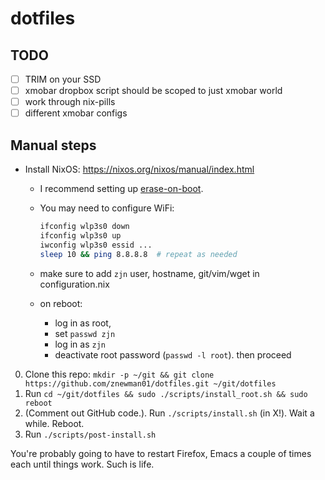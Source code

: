 # dotfiles

## TODO

- [ ] TRIM on your SSD
- [ ] xmobar dropbox script should be scoped to just xmobar world
- [ ] work through nix-pills
- [ ] different xmobar configs

## Manual steps

- Install NixOS: https://nixos.org/nixos/manual/index.html
  - I recommend setting up [erase-on-boot](https://grahamc.com/blog/erase-your-darlings).
  - You may need to configure WiFi:

    ```sh
    ifconfig wlp3s0 down
    ifconfig wlp3s0 up
    iwconfig wlp3s0 essid ...
    sleep 10 && ping 8.8.8.8  # repeat as needed
    ```
  - make sure to add `zjn` user, hostname, git/vim/wget in configuration.nix
  - on reboot:
    - log in as root,
    - set `passwd zjn`
    - log in as `zjn`
    - deactivate root password (`passwd -l root`). then proceed

0. Clone this repo: `mkdir -p ~/git && git clone https://github.com/znewman01/dotfiles.git ~/git/dotfiles`
1. Run `cd ~/git/dotfiles && sudo ./scripts/install_root.sh && sudo reboot`
2. (Comment out GitHub code.). Run `./scripts/install.sh` (in X!). Wait a while. Reboot.
3. Run `./scripts/post-install.sh`

You're probably going to have to restart Firefox, Emacs a couple of times each
until things work. Such is life.
